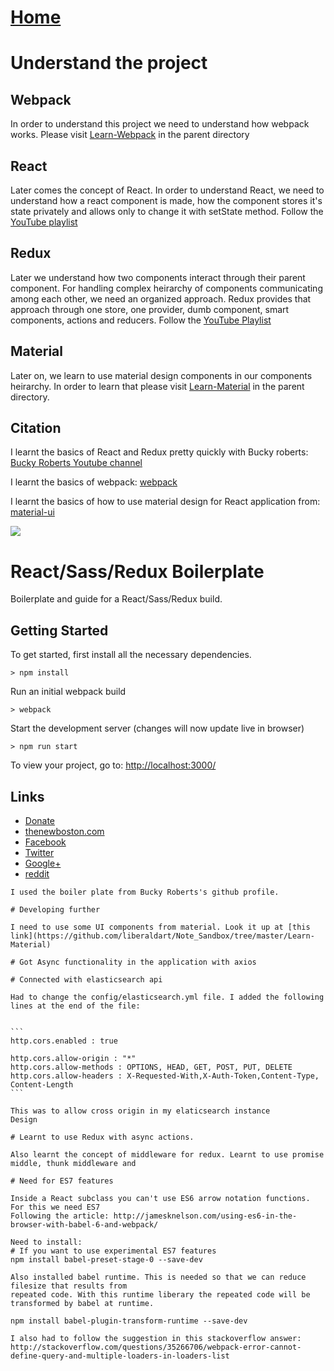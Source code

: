 # [Home](https://github.com/liberaldart/Note_Sandbox)

# Understand the project

## Webpack
In order to understand this project we need to understand how webpack works. Please visit
[Learn-Webpack](https://github.com/liberaldart/Note_Sandbox/tree/master/Learn-Webpack) in the parent directory

## React
Later comes the concept of React. In order to understand React, we need to understand 
how a react component is made, how the component stores it's state privately and 
allows only to change it with setState method. Follow the [YouTube playlist](https://www.youtube.com/playlist?list=PL6gx4Cwl9DGBuKtLgPR_zWYnrwv-JllpA)

## Redux
Later we understand how two components interact through their parent component.
For handling complex heirarchy of components communicating among each other, we need an organized
approach. Redux provides that approach through one store, one provider, dumb component, 
smart components,
actions and reducers. Follow the [YouTube Playlist](https://www.youtube.com/playlist?list=PL6gx4Cwl9DGBbSLZjvleMwldX8jGgXV6a)

## Material
Later on, we learn to use material design components in our components heirarchy. In order to learn
that please visit [Learn-Material](https://github.com/liberaldart/Note_Sandbox/tree/master/Learn-Material) in the parent directory.

## Citation
I learnt the basics of React and Redux pretty quickly with Bucky roberts: [Bucky Roberts Youtube channel](https://www.youtube.com/user/thenewboston)

I learnt the basics of webpack: [webpack](https://webpack.github.io/docs/tutorials/getting-started/)

I learnt the basics of how to use material design for React application from: [material-ui](https://github.com/callemall/material-ui)


![](http://i.imgur.com/DUiL9yn.png)

# React/Sass/Redux Boilerplate

Boilerplate and guide for a React/Sass/Redux build.

## Getting Started

To get started, first install all the necessary dependencies.
```
> npm install
```

Run an initial webpack build
```
> webpack
```

Start the development server (changes will now update live in browser)
```
> npm run start
```

To view your project, go to: [http://localhost:3000/](http://localhost:3000/)

## Links

- [Donate](https://www.patreon.com/thenewboston)
- [thenewboston.com](https://thenewboston.com/)
- [Facebook](https://www.facebook.com/TheNewBoston-464114846956315/)
- [Twitter](https://twitter.com/bucky_roberts)
- [Google+](https://plus.google.com/+BuckyRoberts)
- [reddit](https://www.reddit.com/r/thenewboston/)

~~~~~~~~~~~~~~~~~~~~~~~~~~~~~~~~~~~~~~~~~~~~~~~~~~~~~~~~~~~~~~~~~~~~~~~~~~~~~
I used the boiler plate from Bucky Roberts's github profile.

# Developing further 

I need to use some UI components from material. Look it up at [this link](https://github.com/liberaldart/Note_Sandbox/tree/master/Learn-Material)

# Got Async functionality in the application with axios

# Connected with elasticsearch api

Had to change the config/elasticsearch.yml file. I added the following lines at the end of the file:


```
http.cors.enabled : true
 
http.cors.allow-origin : "*"
http.cors.allow-methods : OPTIONS, HEAD, GET, POST, PUT, DELETE
http.cors.allow-headers : X-Requested-With,X-Auth-Token,Content-Type, Content-Length
```

This was to allow cross origin in my elaticsearch instance
Design

# Learnt to use Redux with async actions. 

Also learnt the concept of middleware for redux. Learnt to use promise middle, thunk middleware and

# Need for ES7 features

Inside a React subclass you can't use ES6 arrow notation functions. For this we need ES7
Following the article: http://jamesknelson.com/using-es6-in-the-browser-with-babel-6-and-webpack/

Need to install: 
# If you want to use experimental ES7 features
npm install babel-preset-stage-0 --save-dev

Also installed babel runtime. This is needed so that we can reduce filesize that results from 
repeated code. With this runtime liberary the repeated code will be transformed by babel at runtime.

npm install babel-plugin-transform-runtime --save-dev

I also had to follow the suggestion in this stackoverflow answer:
http://stackoverflow.com/questions/35266706/webpack-error-cannot-define-query-and-multiple-loaders-in-loaders-list





